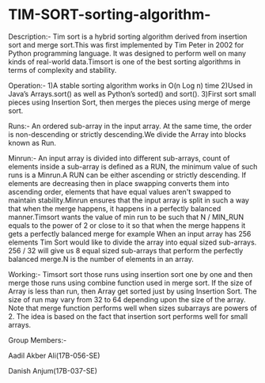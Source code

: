 # TIM-SORT-sorting-algorithm-
Description:-
Tim sort is a hybrid sorting algorithm derived from insertion sort and merge sort.This was first implemented by Tim Peter in 2002 for Python programming language. It was designed to perform well on many kinds of real-world data.Timsort is one of the best sorting algorithms in terms of complexity and stability.

Operation:-
1)A stable sorting algorithm works in O(n Log n) time
2)Used in Java’s Arrays.sort() as well as Python’s sorted() and sort().
3)First sort small pieces using Insertion Sort, then merges the pieces using merge of merge sort.

Runs:-
An ordered sub-array in the input array. At the same time, the order is non-descending or strictly descending.We divide the Array into blocks known as Run.

Minrun:-
An input array is divided into different sub-arrays, count of elements inside a sub-array is defined as a RUN, the minimum value of such runs is a Minrun.A RUN can be either ascending or strictly descending. If elements are decreasing then in place swapping converts them into ascending order, elements that have equal values aren't swapped to maintain stability.Minrun ensures that the input array is split in such a way that when the merge happens, it happens in a perfectly balanced manner.Timsort wants the value of min run to be such that N / MIN_RUN equals to the power of 2 or close to it so that when the merge happens it gets a perfectly balanced merge for example When an input array has 256 elements Tim Sort would like to divide the array into equal sized sub-arrays. 256 / 32 will give us 8 equal sized sub-arrays that perform the perfectly balanced merge.N is the number of elements in an array.

Working:-
Timsort sort those runs using insertion sort one by one and then merge those runs using combine function used in merge sort. If the size of Array is less than run, then Array get sorted just by using Insertion Sort. The size of run may vary from 32 to 64 depending upon the size of the array. Note that merge function performs well when sizes subarrays are powers of 2. The idea is based on the fact that insertion sort performs well for small arrays.

Group Members:-

Aadil Akber Ali(17B-056-SE)

Danish Anjum(17B-037-SE)
